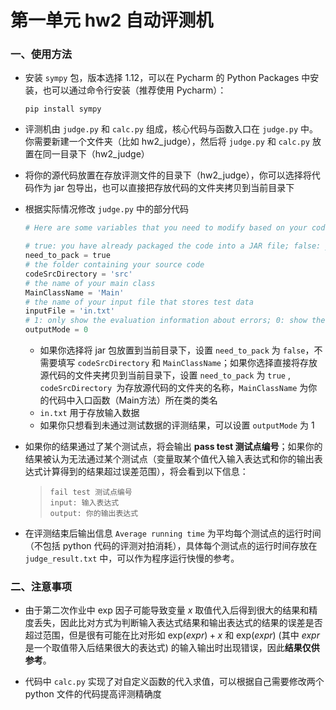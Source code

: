 # 第一单元 hw2 自动评测机

### 一、使用方法

- 安装 `sympy` 包，版本选择 1.12，可以在 Pycharm 的 Python Packages 中安装，也可以通过命令行安装（推荐使用 Pycharm）：

  ```shell
  pip install sympy
  ```

- 评测机由 `judge.py` 和 `calc.py` 组成，核心代码与函数入口在 `judge.py` 中。你需要新建一个文件夹（比如 hw2_judge），然后将 `judge.py` 和 `calc.py` 放置在同一目录下（hw2_judge）

- 将你的源代码放置在存放评测文件的目录下（hw2_judge），你可以选择将代码作为 jar 包导出，也可以直接把存放代码的文件夹拷贝到当前目录下

- 根据实际情况修改 `judge.py` 中的部分代码

  ```python
  # Here are some variables that you need to modify based on your code
  
  # true: you have already packaged the code into a JAR file; false: you place src file in the current directory
  need_to_pack = true
  # the folder containing your source code
  codeSrcDirectory = 'src'
  # the name of your main class
  MainClassName = 'Main'
  # the name of your input file that stores test data
  inputFile = 'in.txt'
  # 1: only show the evaluation information about errors; 0: show the evaluation information about all
  outputMode = 0
  ```

  - 如果你选择将 jar 包放置到当前目录下，设置 `need_to_pack` 为 `false`，不需要填写 `codeSrcDirectory` 和 `MainClassName`；如果你选择直接将存放源代码的文件夹拷贝到当前目录下，设置 `need_to_pack` 为 `true` , `codeSrcDirectory `为存放源代码的文件夹的名称，`MainClassName` 为你的代码中入口函数（Main方法）所在类的类名
  - `in.txt` 用于存放输入数据
  - 如果你只想看到未通过测试数据的评测结果，可以设置 `outputMode` 为 $1$

- 如果你的结果通过了某个测试点，将会输出 **pass test 测试点编号**；如果你的结果被认为无法通过某个测试点（变量取某个值代入输入表达式和你的输出表达式计算得到的结果超过误差范围），将会看到以下信息：

  > ```
  > fail test 测试点编号
  > input: 输入表达式
  > output: 你的输出表达式
  > ```

- 在评测结束后输出信息 `Average running time` 为平均每个测试点的运行时间（不包括 python 代码的评测对拍消耗），具体每个测试点的运行时间存放在 `judge_result.txt` 中，可以作为程序运行快慢的参考。

### 二、注意事项

-  由于第二次作业中 $\text{exp}$ 因子可能导致变量 $x$ 取值代入后得到很大的结果和精度丢失，因此比对方式为判断输入表达式结果和输出表达式的结果的误差是否超过范围，但是很有可能在比对形如 $\text{exp}(expr) + x$ 和 $\text{exp}(expr)$ (其中 $expr$ 是一个取值带入后结果很大的表达式) 的输入输出时出现错误，因此**结果仅供参考**。

- 代码中 `calc.py` 实现了对自定义函数的代入求值，可以根据自己需要修改两个 python 文件的代码提高评测精确度
